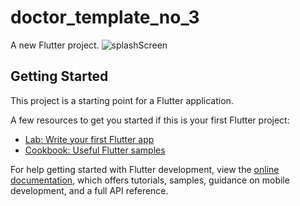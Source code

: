 # doctor_template_no_3

A new Flutter project.
![splashScreen](https://user-images.githubusercontent.com/23151871/234486043-9df07ae9-a22b-4f1a-ab21-6cf474228227.jpg)

## Getting Started

This project is a starting point for a Flutter application.

A few resources to get you started if this is your first Flutter project:

- [Lab: Write your first Flutter app](https://docs.flutter.dev/get-started/codelab)
- [Cookbook: Useful Flutter samples](https://docs.flutter.dev/cookbook)

For help getting started with Flutter development, view the
[online documentation](https://docs.flutter.dev/), which offers tutorials,
samples, guidance on mobile development, and a full API reference.
